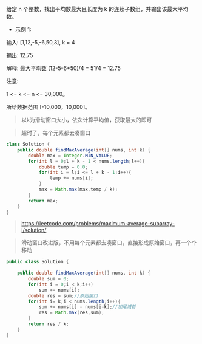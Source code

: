 给定 n 个整数，找出平均数最大且长度为 k 的连续子数组，并输出该最大平均数。

- 示例 1:

输入: [1,12,-5,-6,50,3], k = 4

输出: 12.75

解释: 最大平均数 (12-5-6+50)/4 = 51/4 = 12.75
 

注意:

1 <= k <= n <= 30,000。

所给数据范围 [-10,000，10,000]。

>以k为滑动窗口大小，依次计算平均值，获取最大的即可

>超时了，每个元素都去凑窗口
```java
class Solution {
    public double findMaxAverage(int[] nums, int k) {
        double max = Integer.MIN_VALUE;
        for(int l = 0;l + k - 1 < nums.length;l++){
            double temp = 0.0;
            for(int i = l;i <= l + k - 1;i++){
                temp += nums[i];
            }
            max = Math.max(max,temp / k);
        }
        return max;
    }
}
```
>https://leetcode.com/problems/maximum-average-subarray-i/solution/

>滑动窗口改进版，不用每个元素都去凑窗口，直接形成原始窗口，再一个个移动
```java
public class Solution {
    
    public double findMaxAverage(int[] nums, int k) {
        double sum = 0;
        for(int i = 0;i < k;i++)
            sum += nums[i];
        double res = sum;//原始窗口
        for(int i= k;i < nums.length;i++){
            sum += nums[i] - nums[i-k];//加尾减首
            res = Math.max(res,sum);
        }
        return res / k;
    }
}
```
